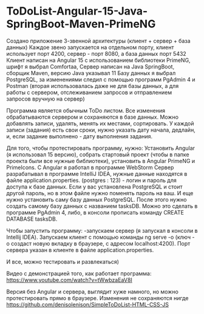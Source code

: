 # ToDoList-Angular-15-Java-SpringBoot-Maven-PrimeNG

Создано приложение 3-звенной архитектуры (клиент + сервер + база данных)
Каждое звено запускается на отдельном порту, клиент использует порт 4200, сервер - порт 8080, а база данных порт 5432
Клиент написан на Angular 15 с использованием библиотеки PrimeNG, шрифт я выбрал Comfortaa,
Сервер написан на Java SpringBoot, сборщик Maven, версию Java указывал 11
Базу данных я выбрал PostgreSQL, за изменениями следил с помощью программ PgAdmin 4 и Postman (вторая использовалась даже не для базы данных, а для работы с сервером, отслеживанием запросов и отправлением запросов вручную на сервер)

Программа является обычным ToDo листом. Все изменения обрабатываются сервером и сохраняются в базе данных. Можно добавлять записи, удалять, менять их местами, сортировать. У каждой записи (задания) есть свои сроки, нужно указать дату начала, дедлайн, и, если задание выполнено - дату выполнения задания.

Для того, чтобы протестировать программу, нужно:
Установить Angular (я использовал 15 версию), собрать стартовый проект (чтобы в папке проекта были все нужные библиотеки), установить в Angular PrimeNG и PrimeIcons.
С Angular я работал в программе WebStorm
Сервер разрабатывал в программе IntelliJ IDEA, нужные данные находятся в файле application.properties. (postgres : 123) - логин и пароль для доступа к базе данных. Если у вас установлена PostgreSQL и стоит другой пароль, но в этом файле нужно поменять пароль на ваш.
И еще нужно установить саму базу данных PostgreSQL.
После этого нужно создать самому базу данных с названием tasksDB. Можно это сделать в программе PgAdmin 4, либо, в консоли прописать команду CREATE DATABASE tasksDB.

Чтобы запустить программу: -запускаем сервер (я запускал в консоли в Intellij IDEA). Запускаем клиент с помощью команды ng serve -o (ключ -o создаст новую вкладку в браузере, с адресом localhost:4200). Порт сервера указан в клиенте в файле application.properties.

И все, можно тестировать и развлекаться)

Видео с демонстрацией того, как работает программа: https://www.youtube.com/watch?v=tWwbzaEaV8I

Версия без Angular и сервера, выглядит хуже намного, но можно протестировать прямо в браузере. Изменения не сохраняются нигде
https://github.com/denisolenison/SimpleToDoList-HTML-CSS-JS
